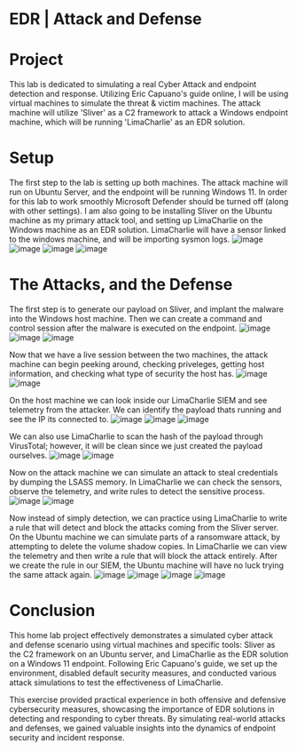 # EDR | Attack and Defense
# Project
This lab is dedicated to simulating a real Cyber Attack and endpoint detection and response. Utilizing Eric Capuano's guide online, I will be using virtual machines to simulate the threat & victim machines. The attack machine will utilize 'Sliver' as a C2 framework to attack a Windows endpoint machine, which will be running 'LimaCharlie' as an EDR solution.
# Setup
The first step to the lab is setting up both machines. The attack machine will run on Ubuntu Server, and the endpoint will be running Windows 11. In order for this lab to work smoothly Microsoft Defender should be turned off (along with other settings). I am also going to be installing Sliver on the Ubuntu machine as my primary attack tool, and setting up LimaCharlie on the Windows machine as an EDR solution. LimaCharlie will have a sensor linked to the windows machine, and will be importing sysmon logs.
![image](https://github.com/user-attachments/assets/273ede36-092b-4574-acd7-e9ca8c468a8e)
![image](https://github.com/user-attachments/assets/8cddfb80-5d07-40de-abc9-60d4c0957abb)
![image](https://github.com/user-attachments/assets/2d34205e-184d-4abf-8e62-0618bd92fa0c)
![image](https://github.com/user-attachments/assets/6e8ec2f1-ebdd-46e2-831a-e590ed68de9e)
# The Attacks, and the Defense
The first step is to generate our payload on Sliver, and implant the malware into the Windows host machine. Then we can create a command and control session after the malware is executed on the endpoint.
![image](https://github.com/user-attachments/assets/35e6cccd-2e67-41b7-85ae-1f324a078072)
![image](https://github.com/user-attachments/assets/da81e2ad-e961-4a3b-a9fb-f8d8c2f56666)
![image](https://github.com/user-attachments/assets/5ee57829-42cc-4c0c-b57b-0c93bb4bb1a1)


Now that we have a live session between the two machines, the attack machine can begin peeking around, checking priveleges, getting host information, and checking what type of security the host has.
![image](https://github.com/user-attachments/assets/92a33626-a963-4723-8013-a8b4782c0615)
![image](https://github.com/user-attachments/assets/92925faf-516e-40a8-9fe9-28a4578aa0d8)


On the host machine we can look inside our LimaCharlie SIEM and see telemetry from the attacker. We can identify the payload thats running and see the IP its connected to.
![image](https://github.com/user-attachments/assets/a2782d94-176b-48d4-836e-6843b253ff1b)
![image](https://github.com/user-attachments/assets/e707584b-4e45-45ed-82ed-069675624db7)
![image](https://github.com/user-attachments/assets/5cb40538-e604-4141-9f2b-296c4844c746)


We can also use LimaCharlie to scan the hash of the payload through VirusTotal; however, it will be clean since we just created the payload ourselves.
![image](https://github.com/user-attachments/assets/701344a5-062d-4112-a1ae-8d6baf3cf3d2)
![image](https://github.com/user-attachments/assets/afa4f43c-70e9-4d54-afc5-934d4ed10c55)

Now on the attack machine we can simulate an attack to steal credentials by dumping the LSASS memory. In LimaCharlie we can check the sensors, observe the telemetry, and write rules to detect the sensitive process.
![image](https://github.com/user-attachments/assets/e24d9256-60f3-4db9-9923-01cb3d5c2f09)
![image](https://github.com/user-attachments/assets/3236904d-1f44-40e2-8536-0881a3b95b1d)



Now instead of simply detection, we can practice using LimaCharlie to write a rule that will detect and block the attacks coming from the Sliver server. On the Ubuntu machine we can simulate parts of a ransomware attack, by attempting to delete the volume shadow copies. In LimaCharlie we can view the telemetry and then write a rule that will block the attack entirely. After we create the rule in our SIEM, the Ubuntu machine will have no luck trying the same attack again.
![image](https://github.com/user-attachments/assets/6d3c0021-5bc6-4c8b-987c-82146e02a90a)
![image](https://github.com/user-attachments/assets/063a2bb0-c2f4-4cf3-b0f8-8bc3da530c61)
![image](https://github.com/user-attachments/assets/83ac82e9-80bc-4dd7-b803-b5629ff59b18)
![image](https://github.com/user-attachments/assets/c04d1810-5936-425d-95b7-7c167d8b33c0)
# Conclusion
This home lab project effectively demonstrates a simulated cyber attack and defense scenario using virtual machines and specific tools: Sliver as the C2 framework on an Ubuntu server, and LimaCharlie as the EDR solution on a Windows 11 endpoint. Following Eric Capuano's guide, we set up the environment, disabled default security measures, and conducted various attack simulations to test the effectiveness of LimaCharlie.


This exercise provided practical experience in both offensive and defensive cybersecurity measures, showcasing the importance of EDR solutions in detecting and responding to cyber threats. By simulating real-world attacks and defenses, we gained valuable insights into the dynamics of endpoint security and incident response.

















